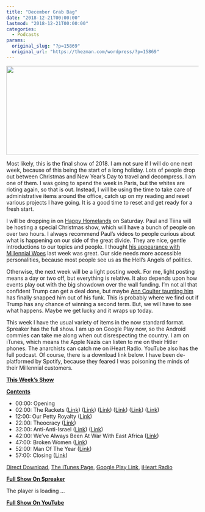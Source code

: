 ```yaml
---
title: "December Grab Bag"
date: "2018-12-21T00:00:00"
lastmod: "2018-12-21T00:00:00"
categories:
  - Podcasts
params:
  original_slug: "?p=15869"
  original_url: "https://thezman.com/wordpress/?p=15869"
---
```


[<img
src="http://thezman.com/wordpress/wp-content/uploads/2018/01/Power-Hour.png"
decoding="async" width="600" height="233" />](http://thezman.com/wordpress/wp-content/uploads/2018/01/Power-Hour.png)

Most likely, this is the final show of 2018. I am not sure if I will do
one next week, because of this being the start of a long holiday. Lots
of people drop out between Christmas and New Year’s Day to travel and
decompress. I am one of them. I was going to spend the week in Paris,
but the whites are rioting again, so that is out. Instead, I will be
using the time to take care of administrative items around the office,
catch up on my reading and reset various projects I have going. It is a
good time to reset and get ready for a fresh start.

I will be dropping in on [Happy
Homelands](https://www.youtube.com/watch?v=6xzzUa7-VAw) on Saturday.
Paul and Tiina will be hosting a special Christmas show, which will have
a bunch of people on over two hours. I always recommend Paul’s videos to
people curious about what is happening on our side of the great divide.
They are nice, gentle introductions to our topics and people. I thought
[his appearance with Millennial
Woes](https://www.youtube.com/watch?v=9wxD7PqndpU) last week was great.
Our side needs more accessible personalities, because most people see us
as the Hell’s Angels of politics.

Otherwise, the next week will be a light posting week. For me, light
posting means a day or two off, but everything is relative. It also
depends upon how events play out with the big showdown over the wall
funding. I’m not all that confident Trump can get a deal done, but maybe
[Ann Coulter taunting
him](https://thehill.com/homenews/media/422220-trump-stops-following-ann-coulter-on-twitter-after-joke-presidency-comments)
has finally snapped him out of his funk. This is probably where we find
out if Trump has any chance of winning a second term. But, we will have
to see what happens. Maybe we get lucky and it wraps up today.

This week I have the usual variety of items in the now standard format.
Spreaker has the full show. I am up on Google Play now, so the Android
commies can take me along when out disrespecting the country. I am on
iTunes, which means the Apple Nazis can listen to me on their Hitler
phones. The anarchists can catch me on iHeart Radio. YouTube also has
the full podcast. Of course, there is a download link below. I have been
de-platformed by Spotify, because they feared I was poisoning the minds
of their Millennial customers.

**<u>This Week’s Show</u>**

**<u>Contents</u>**

-   00:00: Opening
-   02:00: The Rackets (<a
    href="https://reason.com/archives/2018/11/30/conservatives-wrong-about-trust-busting"
    rel="noopener" target="_blank">Link</a>)
    (<a href="https://www.heartland.org/about-us/who-we-are/steven-greenhut"
    rel="noopener" target="_blank">Link</a>)
    (<a href="http://thezman.com/wordpress/?p=14998" rel="noopener"
    target="_blank">Link</a>)
    (<a href="http://ace.mu.nu/#378671" rel="noopener"
    target="_blank">Link</a>) (<a
    href="http://nymag.com/intelligencer/2013/03/joshn-trevino-admits-to-shilling-for-malaysia.html"
    rel="noopener" target="_blank">Link</a>) (<a
    href="https://www.nationalreview.com/2018/12/emerald-robinsons-lies-google-cash/"
    rel="noopener" target="_blank">Link</a>)
-   12:00: Our Petty Royalty (<a
    href="https://www.washingtonpost.com/graphics/2018/world/new-autocrats-europe/"
    rel="noopener" target="_blank">Link</a>)
-   22:00: Theocracy (<a
    href="https://www.washingtonpost.com/world/national-security/michael-flynn-trumps-former-national-security-adviser-scheduled-to-be-sentenced/2018/12/17/19ce1bb4-0247-11e9-b5df-5d3874f1ac36_story.html"
    rel="noopener" target="_blank">Link</a>)
-   32:00: Anti-Anti-Israel
    (<a href="https://theintercept.com/2018/12/17/israel-texas-anti-bds-law/"
    rel="noopener" target="_blank">Link</a>) (<a
    href="https://www.timesofisrael.com/senator-said-attempting-to-put-anti-bds-rider-in-us-spending-bill/"
    rel="noopener" target="_blank">Link</a>)
-   42:00: We’ve Always Been At War With East Africa (<a
    href="https://www.npr.org/2018/12/17/677321841/u-s-says-precision-airstrikes-killed-62-al-shabab-militants-in-somalia"
    rel="noopener" target="_blank">Link</a>)
-   47:00: Broken Women (<a
    href="https://www.washingtonpost.com/business/2018/12/14/elite-colleges-boosted-womens-earnings-mainly-by-denting-their-chances-marriage/"
    rel="noopener" target="_blank">Link</a>)
-   52:00: Man Of The Year (<a
    href="https://thehill.com/homenews/media/422024-financial-times-selects-george-soros-as-its-person-of-the-year"
    rel="noopener" target="_blank">Link</a>)
-   57:00: Closing (<a
    href="https://hbr.org/2018/12/making-u-s-fire-departments-more-diverse-and-inclusive"
    rel="noopener" target="_blank">Link</a>)

<a href="https://api.spreaker.com/v2/episodes/16534936/download.mp3"
rel="noopener" target="_blank">Direct Download</a>, <a
href="https://itunes.apple.com/us/podcast/the-z-blog-power-hour/id1262799640?mt=2"
rel="noopener" target="_blank">The iTunes Page</a>, <a
href="https://playmusic.app.goo.gl/?ibi=com.google.PlayMusic&amp;isi=691797987&amp;ius=googleplaymusic&amp;link=https://play.google.com/music/m/Ign2aae4ofqi7ih4zik5ipqtv3y?t%3DThe_Z_Blog_Power_Hour%26pcampaignid%3DMKT-na-all-co-pr-mu-pod-16"
rel="noopener" target="_blank">Google Play Link</a>, <a href="https://www.iheart.com/podcast/the-z-blog-power-hour-29246491/"
rel="noopener" target="_blank">iHeart Radio</a>

**<u>Full Show On Spreaker</u>**

The player is loading ...

<span class="widget_spinner dark"></span>

**<u>Full Show On YouTube</u>**
